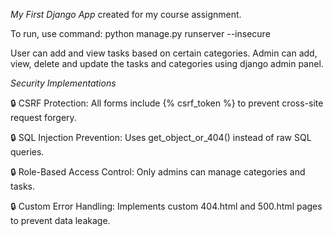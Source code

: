 *My First Django App* 
created for my course assignment.

To run, use command: python manage.py runserver --insecure 

User can add and view tasks based on certain categories. Admin can add, view, delete and update the tasks and categories using django admin panel.


*Security Implementations*

🔒 CSRF Protection: All forms include {% csrf_token %} to prevent cross-site request forgery.

🔒 SQL Injection Prevention: Uses get_object_or_404() instead of raw SQL queries.

🔒 Role-Based Access Control: Only admins can manage categories and tasks.

🔒 Custom Error Handling: Implements custom 404.html and 500.html pages to prevent data leakage.

